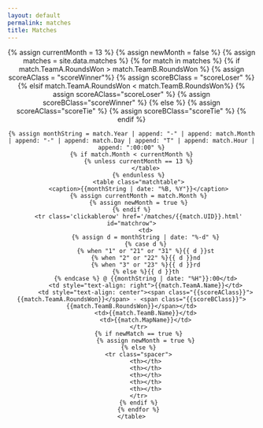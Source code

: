 ```yaml
---
layout: default
permalink: matches
title: Matches
---
```

<div align="center" class="matchresult">
    {% assign currentMonth = 13 %}
    {% assign newMonth = false %}
    {% assign matches = site.data.matches %}
    {% for match in matches %} 
    {% if match.TeamA.RoundsWon > match.TeamB.RoundsWon %} 
        {% assign scoreAClass = "scoreWinner"%} 
        {% assign scoreBClass = "scoreLoser" %} 
    {% elsif match.TeamA.RoundsWon < match.TeamB.RoundsWon%} 
        {% assign scoreAClass="scoreLoser" %} 
        {% assign scoreBClass="scoreWinner" %} 
    {% else %} 
        {% assign scoreAClass="scoreTie" %} 
        {% assign scoreBClass="scoreTie" %} 
    {% endif %} 

    {% assign monthString = match.Year | append: "-" | append: match.Month | append: "-" | append: match.Day | append: "T" | append: match.Hour | append: ":00:00" %}
    {% if match.Month < currentMonth %}
        {% unless currentMonth == 13 %}
            </table>
        {% endunless %}
        <table class="matchtable">
        <caption>{{monthString | date: "%B, %Y"}}</caption>
        {% assign currentMonth = match.Month %}
        {% assign newMonth = true %}
    {% endif %}
        <tr class='clickablerow' href='/matches/{{match.UID}}.html' id="matchrow">
            <td>
            {% assign d = monthString | date: "%-d" %}
            {% case d %}
            {% when "1" or "21" or "31" %}{{ d }}st
            {% when "2" or "22" %}{{ d }}nd
            {% when "3" or "23" %}{{ d }}rd
            {% else %}{{ d }}th
            {% endcase %} @ {{monthString | date: "%H"}}:00</td>
            <td style="text-align: right">{{match.TeamA.Name}}</td>
            <td style="text-align: center"><span class="{{scoreAClass}}">{{match.TeamA.RoundsWon}}</span> - <span class="{{scoreBClass}}">{{match.TeamB.RoundsWon}}</span></td>
            <td>{{match.TeamB.Name}}</td>
            <td>{{match.MapName}}</td>
        </tr>
        {% if newMatch == true %}
            {% assign newMonth = true %}
        {% else %}
        <tr class="spacer">
            <th></th>
            <th></th>
            <th></th>
            <th></th>
            <th></th>
        </tr>
        {% endif %}
        {% endfor %}
    </table>
</div>